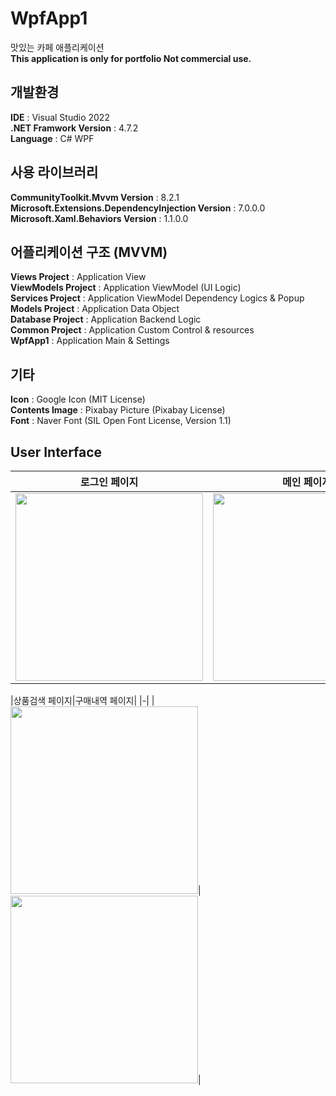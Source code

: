 # WpfApp1
맛있는 카페 애플리케이션    
__This application is only for portfolio Not commercial use.__
    
## 개발환경    
__IDE__ : Visual Studio 2022    
__.NET Framwork Version__ : 4.7.2    
__Language__ : C# WPF    
    
## 사용 라이브러리     
__CommunityToolkit.Mvvm Version__ : 8.2.1    
__Microsoft.Extensions.DependencyInjection Version__ : 7.0.0.0    
__Microsoft.Xaml.Behaviors Version__ : 1.1.0.0    
    
## 어플리케이션 구조 (MVVM)    
__Views Project__ : Application View    
__ViewModels Project__ : Application ViewModel (UI Logic)     
__Services Project__ : Application ViewModel Dependency Logics & Popup    
__Models Project__ : Application Data Object    
__Database Project__ : Application Backend Logic    
__Common Project__ : Application Custom Control & resources    
__WpfApp1__ : Application Main & Settings     
        
## 기타    
__Icon__ : Google Icon (MIT License)    
__Contents Image__ : Pixabay Picture (Pixabay License)    
__Font__ : Naver Font (SIL Open Font License, Version 1.1)    
        
## User Interface    
    
|로그인 페이지|메인 페이지|유저 페이지|    
|-|-|-|
|<img width="300" height="300" src="https://github.com/CafeComLatte/WpfApp1/assets/145232506/937c0201-f3b8-4675-b755-cd1198b8968a">|<img width="300" height="300" src="https://github.com/CafeComLatte/WpfApp1/assets/145232506/2b33ec4e-c115-409d-bdce-5eafffcd70fc">|<img width="300" height="300" src="https://github.com/CafeComLatte/WpfApp1/assets/145232506/8afcfdd3-5e71-4417-a54e-4b20da5961d5">|

|상품검색 페이지|구매내역 페이지|
|-|
|<img width="300" height="300" src="https://github.com/CafeComLatte/WpfApp1/assets/145232506/cc35d26d-dc47-475e-b455-22e7417451cd">|<img width="300" height="300" src="https://github.com/CafeComLatte/WpfApp1/assets/145232506/74e1d551-263b-4c9e-a7e6-b0de97449819">|





